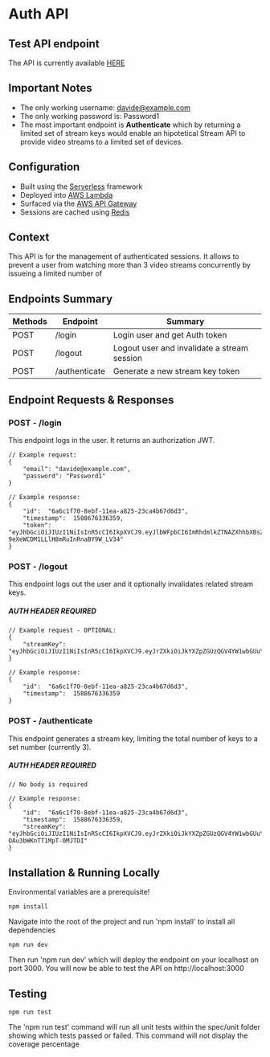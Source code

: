 
# Auth API

## Test API endpoint
The API is currently available [HERE](https://sz4599v0s2.execute-api.eu-central-1.amazonaws.com/dev/authenticate)

## Important Notes
- The only working username: davide@example.com
- The only working password is: Password1
- The most important endpoint is **Authenticate** which by returning a limited set of stream keys would enable an hipotetical Stream API to provide video streams to a limited set of devices.

## Configuration

- Built using the [Serverless](https://serverless.com/) framework
- Deployed into [AWS Lambda](https://aws.amazon.com/api-gateway/)
- Surfaced via the [AWS API Gateway](https://aws.amazon.com/api-gateway/)
- Sessions are cached using [Redis](https://redis.io/)

## Context

This API is for the management of authenticated sessions. It allows to prevent a user
from watching more than 3 video streams concurrently by issueing a limited number of 

## Endpoints Summary

| Methods | Endpoint                    | Summary                           |
| ------- | --------------------------- | --------------------------------- |
| POST    | /login          | Login user and get Auth token |
| POST    | /logout         | Logout user and invalidate a stream session |
| POST    | /authenticate   | Generate a new stream key token |

## Endpoint Requests & Responses

### POST - /login

This endpoint logs in the user. It returns an authorization JWT.

```
// Example request:
{
	"email": "davide@example.com",
	"password": "Password1"
}
```

```
// Example response:
{
	"id":  "6a6c1f70-8ebf-11ea-a825-23ca4b67d6d3",
	"timestamp":  1588676336359,
	"token":  "eyJhbGciOiJIUzI1NiIsInR5cCI6IkpXVCJ9.eyJlbWFpbCI6ImRhdmlkZTNAZXhhbXBsZS5jb20iLCJpYXQiOjE1ODg2NzYzMzYsImV4cCI6MTU4ODY4MzUzNn0.lREWGyUovZp-9eXeWCDM1LLlH8mRuInRnaBY9W_LV34"
}
```

### POST - /logout

This endpoint logs out the user and it optionally invalidates related stream keys.
##### AUTH HEADER REQUIRED

```
// Example request - OPTIONAL:
{
	"streamKey": "eyJhbGciOiJIUzI1NiIsInR5cCI6IkpXVCJ9.eyJrZXkiOiJkYXZpZGUzQGV4YW1wbGUuY29tOjIiLCJpYXQiOjE1ODg2NzYzNjEsImV4cCI6MTU4ODY4MzU2MX0.aakkDQZptk7132dO5JwmYemMH7bc2qqtfrjoCbYP8o0"
}
```

```
// Example response:
{
	"id":  "6a6c1f70-8ebf-11ea-a825-23ca4b67d6d3",
	"timestamp":  1588676336359
}
```

### POST - /authenticate

This endpoint generates a stream key, limiting the total number of keys to a set number (currently 3).
##### AUTH HEADER REQUIRED

```
// No body is required
```

```
// Example response:
{
	"id":  "6a6c1f70-8ebf-11ea-a825-23ca4b67d6d3",
	"timestamp":  1588676336359,
	"streamKey":  "eyJhbGciOiJIUzI1NiIsInR5cCI6IkpXVCJ9.eyJrZXkiOiJkYXZpZGUzQGV4YW1wbGUuY29tOjIiLCJpYXQiOjE1ODg2NzY0MjgsImV4cCI6MTU4ODY4MzYyOH0.x_CyErgSZtE5xMaP8fVg8-OAu3bWKnTT1MpT-0MJTDI"
}
```

## Installation & Running Locally

Environmental variables are a prerequisite!
```
npm install
```

Navigate into the root of the project and run 'npm install' to install all dependencies

```
npm run dev
```

Then run 'npm run dev' which will deploy the endpoint on your localhost on port 3000.
You will now be able to test the API on http://localhost:3000

## Testing

```
npm run test
```

The 'npm run test' command will run all unit tests within the spec/unit folder showing which tests passed or failed.
This command will not display the coverage percentage